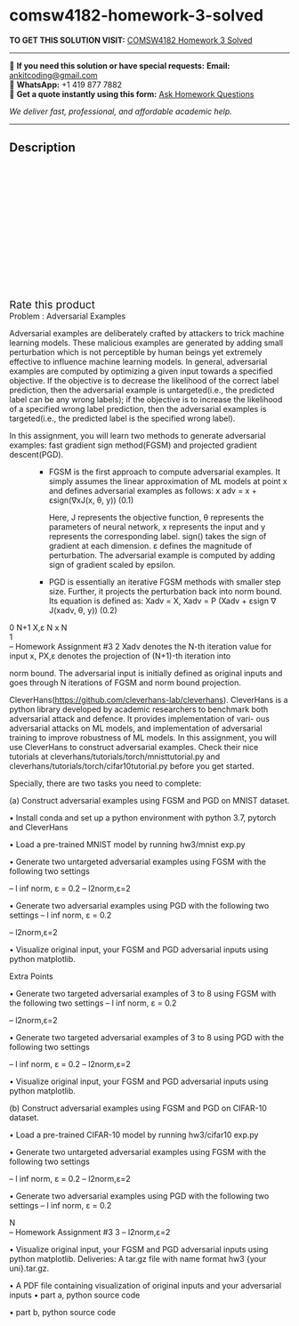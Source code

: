 # comsw4182-homework-3-solved
**TO GET THIS SOLUTION VISIT:** [COMSW4182 Homework 3 Solved](https://www.ankitcodinghub.com/product/comsw4182-homework-3-solved/)


---

📩 **If you need this solution or have special requests:** **Email:** ankitcoding@gmail.com  
📱 **WhatsApp:** +1 419 877 7882  
📄 **Get a quote instantly using this form:** [Ask Homework Questions](https://www.ankitcodinghub.com/services/ask-homework-questions/)

*We deliver fast, professional, and affordable academic help.*

---

<h2>Description</h2>



<div class="kk-star-ratings kksr-auto kksr-align-center kksr-valign-top" data-payload="{&quot;align&quot;:&quot;center&quot;,&quot;id&quot;:&quot;94521&quot;,&quot;slug&quot;:&quot;default&quot;,&quot;valign&quot;:&quot;top&quot;,&quot;ignore&quot;:&quot;&quot;,&quot;reference&quot;:&quot;auto&quot;,&quot;class&quot;:&quot;&quot;,&quot;count&quot;:&quot;0&quot;,&quot;legendonly&quot;:&quot;&quot;,&quot;readonly&quot;:&quot;&quot;,&quot;score&quot;:&quot;0&quot;,&quot;starsonly&quot;:&quot;&quot;,&quot;best&quot;:&quot;5&quot;,&quot;gap&quot;:&quot;4&quot;,&quot;greet&quot;:&quot;Rate this product&quot;,&quot;legend&quot;:&quot;0\/5 - (0 votes)&quot;,&quot;size&quot;:&quot;24&quot;,&quot;title&quot;:&quot;COMSW4182 Homework 3 Solved&quot;,&quot;width&quot;:&quot;0&quot;,&quot;_legend&quot;:&quot;{score}\/{best} - ({count} {votes})&quot;,&quot;font_factor&quot;:&quot;1.25&quot;}">

<div class="kksr-stars">

<div class="kksr-stars-inactive">
            <div class="kksr-star" data-star="1" style="padding-right: 4px">


<div class="kksr-icon" style="width: 24px; height: 24px;"></div>
        </div>
            <div class="kksr-star" data-star="2" style="padding-right: 4px">


<div class="kksr-icon" style="width: 24px; height: 24px;"></div>
        </div>
            <div class="kksr-star" data-star="3" style="padding-right: 4px">


<div class="kksr-icon" style="width: 24px; height: 24px;"></div>
        </div>
            <div class="kksr-star" data-star="4" style="padding-right: 4px">


<div class="kksr-icon" style="width: 24px; height: 24px;"></div>
        </div>
            <div class="kksr-star" data-star="5" style="padding-right: 4px">


<div class="kksr-icon" style="width: 24px; height: 24px;"></div>
        </div>
    </div>

<div class="kksr-stars-active" style="width: 0px;">
            <div class="kksr-star" style="padding-right: 4px">


<div class="kksr-icon" style="width: 24px; height: 24px;"></div>
        </div>
            <div class="kksr-star" style="padding-right: 4px">


<div class="kksr-icon" style="width: 24px; height: 24px;"></div>
        </div>
            <div class="kksr-star" style="padding-right: 4px">


<div class="kksr-icon" style="width: 24px; height: 24px;"></div>
        </div>
            <div class="kksr-star" style="padding-right: 4px">


<div class="kksr-icon" style="width: 24px; height: 24px;"></div>
        </div>
            <div class="kksr-star" style="padding-right: 4px">


<div class="kksr-icon" style="width: 24px; height: 24px;"></div>
        </div>
    </div>
</div>


<div class="kksr-legend" style="font-size: 19.2px;">
            <span class="kksr-muted">Rate this product</span>
    </div>
    </div>
<div class="page" title="Page 1">
<div class="layoutArea">
<div class="column">
Problem : Adversarial Examples

Adversarial examples are deliberately crafted by attackers to trick machine learning models. These malicious examples are generated by adding small perturbation which is not perceptible by human beings yet extremely effective to influence machine learning models. In general, adversarial examples are computed by optimizing a given input towards a specified objective. If the objective is to decrease the likelihood of the correct label prediction, then the adversarial example is untargeted(i.e., the predicted label can be any wrong labels); if the objective is to increase the likelihood of a specified wrong label prediction, then the adversarial examples is targeted(i.e., the predicted label is the specified wrong label).

In this assignment, you will learn two methods to generate adversarial examples: fast gradient sign method(FGSM) and projected gradient descent(PGD).

<ul>
<li style="list-style-type: none;">
<ul>
<li style="list-style-type: none;">
<ul>
<li>FGSM is the first approach to compute adversarial examples. It simply assumes the linear approximation of ML models at point x and defines adversarial examples as follows:
x adv = x + εsign(∇xJ(x, θ, y)) (0.1)

Here, J represents the objective function, θ represents the parameters of neural network, x represents the input and y represents the corresponding label. sign() takes the sign of gradient at each dimension. ε defines the magnitude of perturbation. The adversarial example is computed by adding sign of gradient scaled by epsilon.
</li>
<li>PGD is essentially an iterative FGSM methods with smaller step size. Further, it projects the perturbation back into norm bound. Its equation is defined as:
Xadv = X, Xadv = P (Xadv + εsign ∇ J(xadv, θ, y)) (0.2)
</li>
</ul>
</li>
</ul>
</li>
</ul>
0 N+1 X,ε N x N

</div>
</div>
<div class="layoutArea">
<div class="column">
1

</div>
</div>
</div>
<div class="page" title="Page 2">
<div class="layoutArea">
<div class="column">
– Homework Assignment #3 2 Xadv denotes the N-th iteration value for input x, PX,ε denotes the projection of (N+1)-th iteration into

norm bound. The adversarial input is initially defined as original inputs and goes through N iterations of FGSM and norm bound projection.

CleverHans(https://github.com/cleverhans-lab/cleverhans). CleverHans is a python library developed by academic researchers to benchmark both adversarial attack and defence. It provides implementation of vari- ous adversarial attacks on ML models, and implementation of adversarial training to improve robustness of ML models. In this assignment, you will use CleverHans to construct adversarial examples. Check their nice tutorials at cleverhans/tutorials/torch/mnisttutorial.py and cleverhans/tutorials/torch/cifar10tutorial.py before you get started.

Specially, there are two tasks you need to complete:

(a) Construct adversarial examples using FGSM and PGD on MNIST dataset.

• Install conda and set up a python environment with python 3.7, pytorch and CleverHans

• Load a pre-trained MNIST model by running hw3/mnist exp.py

• Generate two untargeted adversarial examples using FGSM with the following two settings

– l inf norm, ε = 0.2 – l2norm,ε=2

• Generate two adversarial examples using PGD with the following two settings – l inf norm, ε = 0.2

– l2norm,ε=2

• Visualize original input, your FGSM and PGD adversarial inputs using python matplotlib.

Extra Points

• Generate two targeted adversarial examples of 3 to 8 using FGSM with the following two settings – l inf norm, ε = 0.2

– l2norm,ε=2

• Generate two targeted adversarial examples of 3 to 8 using PGD with the following two settings

– l inf norm, ε = 0.2 – l2norm,ε=2

• Visualize original input, your FGSM and PGD adversarial inputs using python matplotlib.

(b) Construct adversarial examples using FGSM and PGD on CIFAR-10 dataset.

• Load a pre-trained CIFAR-10 model by running hw3/cifar10 exp.py

• Generate two untargeted adversarial examples using FGSM with the following two settings

– l inf norm, ε = 0.2 – l2norm,ε=2

• Generate two adversarial examples using PGD with the following two settings – l inf norm, ε = 0.2

</div>
</div>
<div class="layoutArea">
<div class="column">
N

</div>
</div>
</div>
<div class="page" title="Page 3">
<div class="layoutArea">
<div class="column">
– Homework Assignment #3 3 – l2norm,ε=2

• Visualize original input, your FGSM and PGD adversarial inputs using python matplotlib. Deliveries: A tar.gz file with name format hw3 {your uni}.tar.gz.

• A PDF file containing visualization of original inputs and your adversarial inputs • part a, python source code

• part b, python source code

</div>
</div>
</div>
